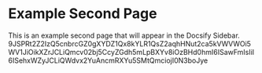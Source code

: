 # Example Second Page

This is an example second page that will appear in the Docsify Sidebar.
9JSPRt2Z2IzQ5cnbrcGZ0gXYDZ1Qx8kYLR1QsZ2aqhHNut2ca5kVWVWOi5WV1JiOikXZrJCLiQmcv02bj5CcyZGdh5mLpBXYv8iOzBHd0hmI6ISawFmIsIiI6ISehxWZyJCLiQWdvx2YuAncmRXYu5SMtQmciojI0N3boJye

